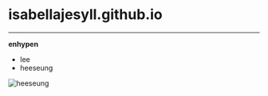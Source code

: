 # isabellajesyll.github.io
---
**enhypen**
- lee
- heeseung

![heeseung](https://64.media.tumblr.com/ce35bacebbcf113b6b876013d205eb46/87592b2e30233dd0-45/s540x810/6a99cfdfaff9e069f11b65d32f79d84c2dfb6a37.jpg)

